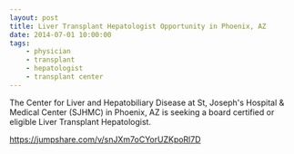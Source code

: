 ```yaml
---
layout: post
title: Liver Transplant Hepatologist Opportunity in Phoenix, AZ
date: 2014-07-01 10:00:00
tags:
    - physician
    - transplant
    - hepatologist
    - transplant center
---
```


The Center for Liver and Hepatobiliary Disease at St, Joseph's Hospital & Medical Center (SJHMC) in Phoenix, AZ is seeking a board certified or eligible Liver Transplant Hepatologist.

<https://jumpshare.com/v/snJXm7oCYorUZKpoRl7D>